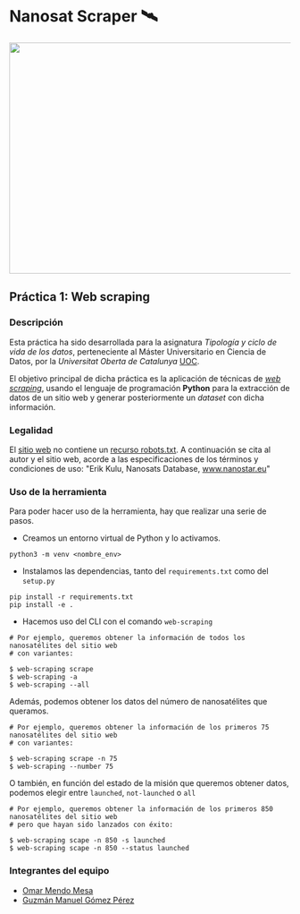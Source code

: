 # Nanosat Scraper 🛰

<p align="center">
  <img width="580" height="413" src="https://media.giphy.com/media/NXuqvtn9kp2smltRXc/giphy.gif">
</p>

## Práctica 1: Web scraping
### Descripción
Esta práctica ha sido desarrollada para la asignatura *Tipología y ciclo de vida de los datos*,
perteneciente al Máster Universitario en Ciencia de Datos, por la *Universitat Oberta de Catalunya* [UOC](https://www.uoc.edu/portal/es/index.html).
<br/>

El objetivo principal de dicha práctica es la aplicación de técnicas de [*web scraping*](https://es.wikipedia.org/wiki/Web_scraping),
usando el lenguaje de programación **Python** para la extracción de datos de un sitio web y generar posteriormente
un *dataset* con dicha información.

### Legalidad
El [sitio web](https://www.nanosats.eu/) no contiene un [recurso robots.txt](https://www.nanosats.eu/robots.txt). A continuación se cita al autor y el sitio web, acorde a las especificaciones de los términos y condiciones de uso: "Erik Kulu, Nanosats Database, www.nanostar.eu"

### Uso de la herramienta
Para poder hacer uso de la herramienta, hay que realizar una serie de pasos.
*   Creamos un entorno virtual de Python y lo activamos.
```
python3 -m venv <nombre_env>
```
*   Instalamos las dependencias, tanto del ```requirements.txt``` como del ```setup.py```
```
pip install -r requirements.txt
pip install -e .
```
*   Hacemos uso del CLI con el comando ```web-scraping```
```
# Por ejemplo, queremos obtener la información de todos los nanosatélites del sitio web
# con variantes:

$ web-scraping scrape
$ web-scraping -a
$ web-scraping --all
```

Además, podemos obtener los datos del número de nanosatélites que queramos.
```
# Por ejemplo, queremos obtener la información de los primeros 75 nanosatélites del sitio web
# con variantes:

$ web-scraping scrape -n 75
$ web-scraping --number 75
```

O también, en función del estado de la misión que queremos obtener datos, podemos elegir entre ```launched```,
```not-launched``` o ```all```

```
# Por ejemplo, queremos obtener la información de los primeros 850 nanosatélites del sitio web
# pero que hayan sido lanzados con éxito:

$ web-scraping scape -n 850 -s launched
$ web-scraping scape -n 850 --status launched
```
### Integrantes del equipo

*   [Omar Mendo Mesa](https://github.com/beejeke)
*   [Guzmán Manuel Gómez Pérez](https://github.com/GGP00)

